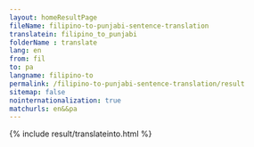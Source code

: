 ```yaml
---
layout: homeResultPage
fileName: filipino-to-punjabi-sentence-translation
translatein: filipino_to_punjabi
folderName : translate
lang: en
from: fil
to: pa
langname: filipino-to
permalink: /filipino-to-punjabi-sentence-translation/result
sitemap: false
nointernationalization: true
matchurls: en&&pa
---
```

{% include result/translateinto.html %}

<script src="/js/result/translation.js" data-foldername="{{page.folderName}}" data-lang="{{page.lang}}"></script>
